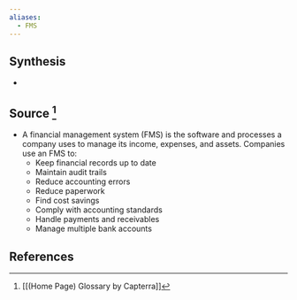 ```yaml
---
aliases:
  - FMS
---
```

## Synthesis
- 
## Source [^1]
- A financial management system (FMS) is the software and processes a company uses to manage its income, expenses, and assets. Companies use an FMS to:
	- Keep financial records up to date
	- Maintain audit trails
	- Reduce accounting errors
	- Reduce paperwork
	- Find cost savings
	- Comply with accounting standards
	- Handle payments and receivables
	- Manage multiple bank accounts
## References

[^1]: [[(Home Page) Glossary by Capterra]]